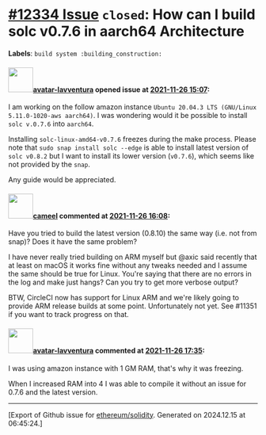# [\#12334 Issue](https://github.com/ethereum/solidity/issues/12334) `closed`: How  can I build solc v0.7.6 in aarch64 Architecture
**Labels**: `build system :building_construction:`


#### <img src="https://avatars.githubusercontent.com/u/18537398?u=e5994f60d53ab93c70bd926b87a72844f1400568&v=4" width="50">[avatar-lavventura](https://github.com/avatar-lavventura) opened issue at [2021-11-26 15:07](https://github.com/ethereum/solidity/issues/12334):

I am working on the follow amazon instance `Ubuntu 20.04.3 LTS (GNU/Linux 5.11.0-1020-aws aarch64)`. I was wondering would it be possible to install `solc v.0.7.6` into `aarch64`.

Installing `solc-linux-amd64-v0.7.6` freezes during the make process. Please note that `sudo snap install solc --edge` is able to install latest version of `solc v0.8.2` but I want to install its lower version (`v0.7.6`), which seems like not provided by the `snap`.

Any guide would be appreciated.

#### <img src="https://avatars.githubusercontent.com/u/137030?v=4" width="50">[cameel](https://github.com/cameel) commented at [2021-11-26 16:08](https://github.com/ethereum/solidity/issues/12334#issuecomment-980081668):

Have you tried to build the latest version (0.8.10) the same way (i.e. not from snap)? Does it have the same problem?

I have never really tried building on ARM myself but @axic said recently that at least on macOS it works fine without any tweaks needed and I assume the same should be true for Linux. You're saying that there are no errors in the log and make just hangs? Can you try to get more verbose output?

BTW, CircleCI now has support for Linux ARM and we're likely going to provide ARM release builds at some point. Unfortunately not yet. See #11351 if you want to track progress on that.

#### <img src="https://avatars.githubusercontent.com/u/18537398?u=e5994f60d53ab93c70bd926b87a72844f1400568&v=4" width="50">[avatar-lavventura](https://github.com/avatar-lavventura) commented at [2021-11-26 17:35](https://github.com/ethereum/solidity/issues/12334#issuecomment-980204956):

I was using amazon instance with 1 GM RAM, that's why it was freezing.

When I increased RAM into 4 I was able to compile it without an issue for 0.7.6 and the latest version.


-------------------------------------------------------------------------------



[Export of Github issue for [ethereum/solidity](https://github.com/ethereum/solidity). Generated on 2024.12.15 at 06:45:24.]
